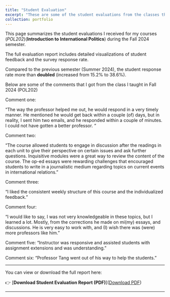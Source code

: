 ```yaml
---
title: "Student Evaluation"
excerpt: "These are some of the student evaluations from the classes that I had formerly taught (Teaching of Record).<br> Compared to the previous semester (Summer 2024), the student response rate more than **doubled** (increased from 15.2% to 38.6%). I am humbled to receive so much great feedback from some of my students (some comments can be found in the document below). <br> A PDF version of the students' evaluation results can be found below the picture.<br/><img src='/images/student_evaluation_s.png'><br/> <a href='/assets/pdf/student_eva_2024Fall_up.pdf' target='_blank'>Download PDF</a>"
collection: portfolio
---
```


This page summarizes the student evaluations I received for my courses (*POL202*)(**Introduction to International Politics**) during the Fall 2024 semester.

The full evaluation report includes detailed visualizations of student feedback and the survey response rate.

Compared to the previous semester (Summer 2024), the student response rate more than **doubled** (increased from 15.2% to 38.6%).

Below are some of the comments that I got from the class I taught in Fall 2024 (POL202)

Comment one:

“The way the professor helped me out, he would respond in a very timely manner. He mentioned he would get back within a couple (of) days, but in reality, I sent him two emails, and he responded within a couple of minutes. I could not have gotten a better professor. “

Comment two:

“The course allowed students to engage in discussion after the readings in each unit to give their perspective on certain issues and ask further questions. Inquisitive modules were a great way to review the content of the course. The op-ed essays were rewarding challenges that encouraged students to write in a journalistic medium regarding topics on current events in international relations.”

Comment three:

“I liked the consistent weekly structure of this course and the individualized feedback.”


Comment four:

“I would like to say, I was not very knowledgeable in these topics, but I learned a lot. Mostly, from the corrections he made on mi(my) essays, and discussions. He is very easy to work with, and (I) wish there was (were) more professors like him.”

Comment five:
“Instructor was responsive and assisted students with assignment extensions and was understanding.”

Comment six:
“Professor Tang went out of his way to help the students.”


---

You can view or download the full report here:

👉 [**Download Student Evaluation Report (PDF)**](<a href='/assets/pdf/student_eva_2024Fall_up.pdf' target='_blank'>Download PDF</a>)

---
